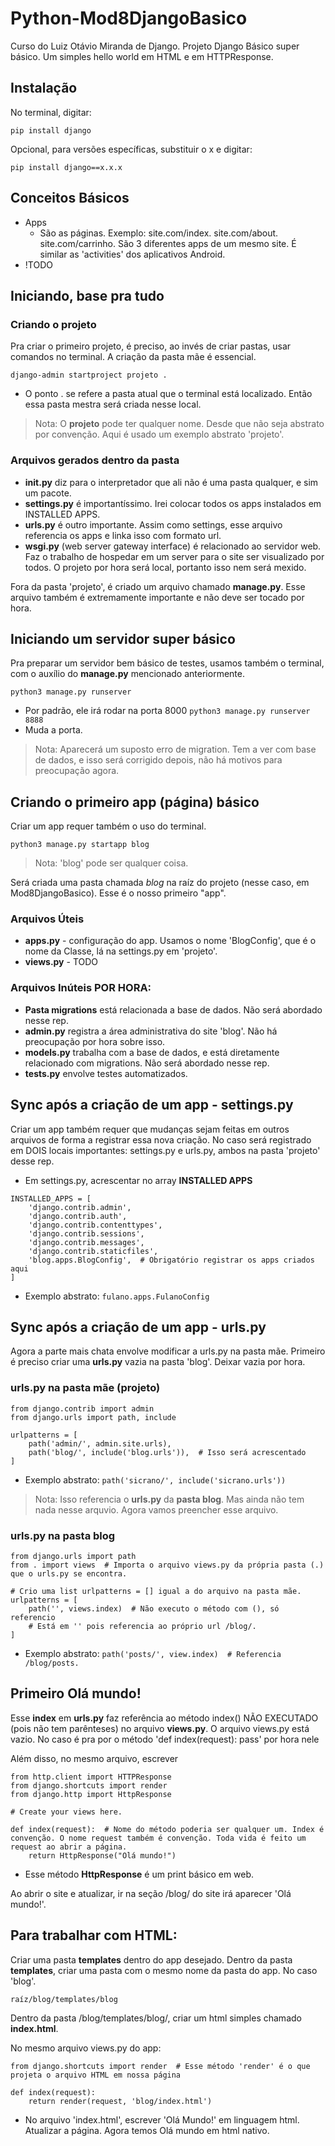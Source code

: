 # Python-Mod8DjangoBasico
Curso do Luiz Otávio Miranda de Django.
Projeto Django Básico super básico. Um simples hello world em HTML e em HTTPResponse.

## Instalação
No terminal, digitar: 
```
pip install django
```

Opcional, para versões específicas, substituir o x e digitar:
```
pip install django==x.x.x
```

## Conceitos Básicos

- Apps
    - São as páginas. Exemplo: site.com/index. site.com/about. site.com/carrinho. São 3 diferentes apps de um mesmo site. É similar as 'activities' dos aplicativos Android.
- !TODO

## Iniciando, base pra tudo

### Criando o projeto

Pra criar o primeiro projeto, é preciso, ao invés de criar pastas, usar comandos no terminal. A criação da pasta mãe é essencial.

```
django-admin startproject projeto .
```
* O ponto . se refere a pasta atual que o terminal está localizado. Então essa pasta mestra será criada nesse local.
> Nota: O **projeto** pode ter qualquer nome. Desde que não seja abstrato por convenção. Aqui é usado um exemplo abstrato 'projeto'.

### Arquivos gerados dentro da pasta

- **init.py** diz para o interpretador que ali não é uma pasta qualquer, e sim um pacote.
- **settings.py** é importantíssimo. Irei colocar todos os apps instalados em INSTALLED APPS.
- **urls.py** é outro importante. Assim como settings, esse arquivo referencia os apps e linka isso com formato url.
- **wsgi.py** (web server gateway interface) é relacionado ao servidor web. Faz o trabalho de hospedar em um server para o site ser visualizado por todos. O projeto por hora será local, portanto isso nem será mexido.

Fora da pasta 'projeto', é criado um arquivo chamado **manage.py**. Esse arquivo também é extremamente importante e não deve ser tocado por hora.

## Iniciando um servidor super básico

Pra preparar um servidor bem básico de testes, usamos também o terminal, com o auxílio do **manage.py** mencionado anteriormente.

```python3 manage.py runserver```
* Por padrão, ele irá rodar na porta 8000
```python3 manage.py runserver 8888``` 
* Muda a porta.

> Nota: Aparecerá um suposto erro de migration. Tem a ver com base de dados, e isso será corrigido depois, não há motivos para preocupação agora.

## Criando o primeiro app (página) básico

Criar um app requer também o uso do terminal.

```python3 manage.py startapp blog```

> Nota: 'blog' pode ser qualquer coisa.

Será criada uma pasta chamada *blog* na raíz do projeto (nesse caso, em Mod8DjangoBasico). Esse é o nosso primeiro "app".

### Arquivos Úteis
- **apps.py** - configuração do app. Usamos o nome 'BlogConfig', que é o nome da Classe, lá na settings.py em 'projeto'.
- **views.py** - TODO

### Arquivos Inúteis POR HORA:
- **Pasta migrations** está relacionada a base de dados. Não será abordado nesse rep.
- **admin.py** registra a área administrativa do site 'blog'. Não há preocupação por hora sobre isso.
- **models.py** trabalha com a base de dados, e está diretamente relacionado com migrations. Não será abordado nesse rep.
- **tests.py** envolve testes automatizados.

## Sync após a criação de um app - settings.py

Criar um app também requer que mudanças sejam feitas em outros arquivos de forma a registrar essa nova criação. No caso será registrado em DOIS locais importantes: settings.py e urls.py, ambos na pasta 'projeto' desse rep.

* Em settings.py, acrescentar no array **INSTALLED APPS**
```
INSTALLED_APPS = [
    'django.contrib.admin',
    'django.contrib.auth',
    'django.contrib.contenttypes',
    'django.contrib.sessions',
    'django.contrib.messages',
    'django.contrib.staticfiles',
    'blog.apps.BlogConfig',  # Obrigatório registrar os apps criados aqui
]
```
* Exemplo abstrato: 
```fulano.apps.FulanoConfig```

## Sync após a criação de um app - urls.py

Agora a parte mais chata envolve modificar a urls.py na pasta mãe. Primeiro é preciso criar uma **urls.py** vazia na pasta 'blog'. Deixar vazia por hora.

### urls.py na pasta mãe (projeto)

```
from django.contrib import admin
from django.urls import path, include

urlpatterns = [
    path('admin/', admin.site.urls),
    path('blog/', include('blog.urls')),  # Isso será acrescentado
]
```

* Exemplo abstrato: 
```path('sicrano/', include('sicrano.urls'))```

> Nota: Isso referencia o **urls.py** da **pasta blog**. Mas ainda não tem nada nesse arquvio. Agora vamos preencher esse arquivo.

### urls.py na pasta blog

```
from django.urls import path
from . import views  # Importa o arquivo views.py da própria pasta (.) que o urls.py se encontra.

# Crio uma list urlpatterns = [] igual a do arquivo na pasta mãe.
urlpatterns = [
    path('', views.index)  # Não executo o método com (), só referencio
    # Está em '' pois referencia ao próprio url /blog/.
]
```
* Exemplo abstrato:
```path('posts/', view.index)  # Referencia /blog/posts.```


## Primeiro Olá mundo!

Esse **index** em **urls.py** faz referência ao método index() NÃO EXECUTADO (pois não tem parênteses) no arquivo **views.py**. O arquivo views.py está vazio. No caso é pra por o método 'def index(request): pass' por hora nele

Além disso, no mesmo arquivo, escrever

```
from http.client import HTTPResponse
from django.shortcuts import render
from django.http import HttpResponse

# Create your views here.

def index(request):  # Nome do método poderia ser qualquer um. Index é convenção. O nome request também é convenção. Toda vida é feito um request ao abrir a página.
    return HttpResponse("Olá mundo!")
```

* Esse método **HttpResponse** é um print básico em web.


Ao abrir o site e atualizar, ir na seção /blog/ do site irá aparecer 'Olá mundo!'.

## Para trabalhar com HTML:

Criar uma pasta **templates** dentro do app desejado. Dentro da pasta **templates**, criar uma pasta com o mesmo nome da pasta do app. No caso 'blog'.

```
raíz/blog/templates/blog
```

Dentro da pasta /blog/templates/blog/, criar um html simples chamado **index.html**.

No mesmo arquivo views.py do app:
```
from django.shortcuts import render  # Esse método 'render' é o que projeta o arquivo HTML em nossa página

def index(request):
    return render(request, 'blog/index.html')
```

* No arquivo 'index.html', escrever 'Olá Mundo!' em linguagem html. Atualizar a página. Agora temos Olá mundo em html nativo.